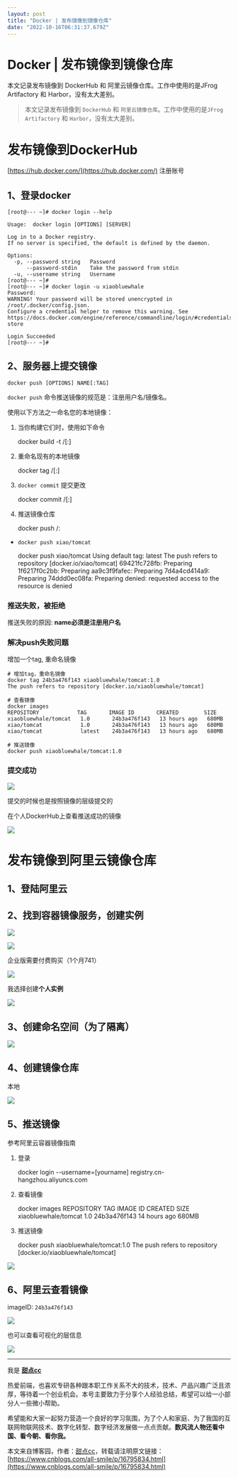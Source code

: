 ```yaml
---
layout: post
title: "Docker | 发布镜像到镜像仓库"
date: "2022-10-16T06:31:37.679Z"
---
```

Docker | 发布镜像到镜像仓库
==================

本文记录发布镜像到 DockerHub 和 阿里云镜像仓库。工作中使用的是JFrog Artifactory 和 Harbor，没有太大差别。

> 本文记录发布镜像到 `DockerHub` 和 `阿里云镜像仓库`。工作中使用的是`JFrog Artifactory` 和 `Harbor`，没有太大差别。

发布镜像到DockerHub
==============

[https://hub.docker.com/](https://hub.docker.com/) 注册账号

1、登录docker
----------

    [root@--- ~]# docker login --help
    
    Usage:  docker login [OPTIONS] [SERVER]
    
    Log in to a Docker registry.
    If no server is specified, the default is defined by the daemon.
    
    Options:
      -p, --password string   Password
          --password-stdin    Take the password from stdin
      -u, --username string   Username
    [root@--- ~]# 
    [root@--- ~]# docker login -u xiaobluewhale
    Password: 
    WARNING! Your password will be stored unencrypted in /root/.docker/config.json.
    Configure a credential helper to remove this warning. See
    https://docs.docker.com/engine/reference/commandline/login/#credentials-store
    
    Login Succeeded
    [root@--- ~]# 
    

2、服务器上提交镜像
----------

`docker push [OPTIONS] NAME[:TAG]`

`docker push` 命令推送镜像的规范是：注册用户名/镜像名。

使用以下方法之一命名您的本地镜像：

1.  当你构建它们时，使用如下命令

    docker build -t <hub-user>/<repo-name>[:<tag>]
    

2.  重命名现有的本地镜像

    docker tag <existing-image> <hub-user>/<repo-name>[:<tag>]
    

3.  `docker commit` 提交更改

    docker commit <existing-container> <hub-user>/<repo-name>[:<tag>]
    

4.  推送镜像仓库

    docker push <hub-user>/<repo-name>:<tag>
    

*   `docker push xiao/tomcat`

    docker push xiao/tomcat
    Using default tag: latest
    The push refers to repository [docker.io/xiao/tomcat]
    69421fc728fb: Preparing 
    1f6217f0c2bb: Preparing 
    aa9c3f9fafec: Preparing 
    7d4a4cd414a9: Preparing 
    74ddd0ec08fa: Preparing 
    denied: requested access to the resource is denied 
    

### 推送失败，被拒绝

推送失败的原因: **name必须是注册用户名**

### 解决push失败问题

增加一个tag, 重命名镜像

    # 增加tag，重命名镜像
    docker tag 24b3a476f143 xiaobluewhale/tomcat:1.0
    The push refers to repository [docker.io/xiaobluewhale/tomcat]
    
    # 查看镜像
    docker images
    REPOSITORY            TAG       IMAGE ID       CREATED        SIZE
    xiaobluewhale/tomcat   1.0       24b3a476f143   13 hours ago   680MB
    xiao/tomcat            1.0       24b3a476f143   13 hours ago   680MB
    xiao/tomcat            latest    24b3a476f143   13 hours ago   680MB
    
    # 推送镜像
    docker push xiaobluewhale/tomcat:1.0
    

### 提交成功

![](https://img2022.cnblogs.com/blog/1037867/202210/1037867-20221016111829620-245407707.png)

提交的时候也是按照镜像的层级提交的

在个人DockerHub上查看推送成功的镜像

![](https://img2022.cnblogs.com/blog/1037867/202210/1037867-20221016111830179-1468657646.png)

发布镜像到阿里云镜像仓库
============

1、登陆阿里云
-------

2、找到容器镜像服务，创建实例
---------------

![](https://img2022.cnblogs.com/blog/1037867/202210/1037867-20221016111830744-1592700671.png)

![](https://img2022.cnblogs.com/blog/1037867/202210/1037867-20221016111831222-590775837.png)

企业版需要付费购买（1个月741）

![](https://img2022.cnblogs.com/blog/1037867/202210/1037867-20221016111831669-2072190281.png)

我选择创建**个人实例**

![](https://img2022.cnblogs.com/blog/1037867/202210/1037867-20221016111832148-26128887.png)

3、创建命名空间（为了隔离）
--------------

![](https://img2022.cnblogs.com/blog/1037867/202210/1037867-20221016111832545-2043107167.png)

4、创建镜像仓库
--------

本地

![](https://img2022.cnblogs.com/blog/1037867/202210/1037867-20221016111832924-1705420619.png)

5、推送镜像
------

参考阿里云容器镜像指南

1.  登录

    docker login --username=[yourname] registry.cn-hangzhou.aliyuncs.com
    

2.  查看镜像

    docker images
    REPOSITORY                      TAG       IMAGE ID       CREATED        SIZE
    xiaobluewhale/tomcat            1.0       24b3a476f143   14 hours ago   680MB
    

3.  推送镜像

    docker push xiaobluewhale/tomcat:1.0
    The push refers to repository [docker.io/xiaobluewhale/tomcat]
    

![](https://img2022.cnblogs.com/blog/1037867/202210/1037867-20221016111833306-1983294248.png)

6、阿里云查看镜像
---------

imageID: `24b3a476f143`

![](https://img2022.cnblogs.com/blog/1037867/202210/1037867-20221016111833672-1531502688.png)

也可以查看可视化的层信息

![](https://img2022.cnblogs.com/blog/1037867/202210/1037867-20221016111834155-935960102.png)

* * *

我是 [**甜点cc**](https://blog.i-xiao.space/)

热爱前端，也喜欢专研各种跟本职工作关系不大的技术，技术、产品兴趣广泛且浓厚，等待着一个创业机会。本号主要致力于分享个人经验总结，希望可以给一小部分人一些微小帮助。

希望能和大家一起努力营造一个良好的学习氛围，为了个人和家庭、为了我国的互联网物联网技术、数字化转型、数字经济发展做一点点贡献。**数风流人物还看中国、看今朝、看你我。**

本文来自博客园，作者：[甜点cc](https://www.cnblogs.com/all-smile/)，转载请注明原文链接：[https://www.cnblogs.com/all-smile/p/16795834.html](https://www.cnblogs.com/all-smile/p/16795834.html)